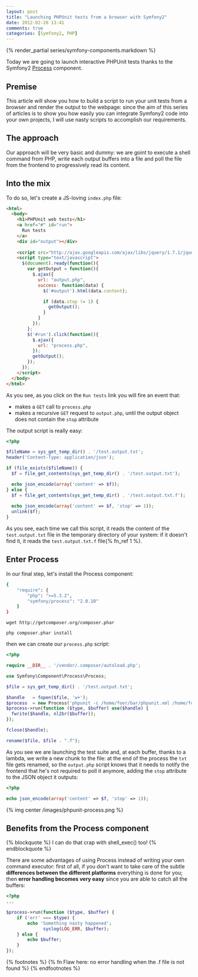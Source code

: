 ```yaml
---
layout: post
title: "Launching PHPUnit tests from a browser with Symfony2"
date: 2012-02-20 13:41
comments: true
categories: [Symfony2, PHP]
---
```


{% render_partial series/symfony-components.markdown %}

Today we are going to launch interactive PHPUnit tests thanks to the
Symfony2 [Process](https://github.com/symfony/Process) component.
<!-- more -->

## Premise

This article will show you how to build a script to run your unit tests
from a browser and render the output to the webpage: since the aim
of this series of articles is to show you how easily you can integrate
Symfony2 code into your own projects, I will use nasty scripts to
accomplish our requirements.

## The approach

Our approach will be very basic and dummy: we are goint to execute a shell
command from PHP, write each output buffers into a file and poll the file
from the frontend to progressively read its content.

## Into the mix

To do so, let's create a JS-loving `index.php` file:

``` html The entry point of out application
<html>
  <body>
    <h1>PHPUnit web tests</h1>
    <a href="#" id="run">
      Run tests
    </a>
    <div id="output"></div>
    
    <script src="http://ajax.googleapis.com/ajax/libs/jquery/1.7.1/jquery.min.js" ></script>
    <script type="text/javascript">
      $(document).ready(function(){
        var getOutput = function(){
          $.ajax({
            url: "output.php",
            success: function(data) {
              $('#output').html(data.content);

              if (data.stop != 1) {
                getOutput();
              }
            }
          });
        };
        $('#run').click(function(){
          $.ajax({
            url: "process.php",
          });
          getOutput();
        });
      });
    </script>
  </body>
</html>
```

As you see, as you click on the `Run tests` link you will fire an event that:

* makes a `GET` call to `process.php`
* makes a recursive `GET` request to `output.php`, until the output object 
does not contain the `stop` attribute

The output script is really easy:

``` php
<?php

$fileName = sys_get_temp_dir() . '/test.output.txt';
header('Content-Type: application/json');

if (file_exists($fileName)) {
  $f = file_get_contents(sys_get_temp_dir() . '/test.output.txt');

  echo json_encode(array('content' => $f));  
} else {
  $f = file_get_contents(sys_get_temp_dir() . '/test.output.txt.f');
  
  echo json_encode(array('content' => $f, 'stop' => 1));
  unlink($f);
}
```

As you see, each time we call this script, it reads the content of the `test.output.txt`
file in the temporary directory of your system: if it doesn't find it, it reads the
`test.output.txt.f` file{% fn_ref 1 %}.

## Enter Process

In our final step, let's install the Process component:

``` bash composer.json
{
    "require": {
        "php": ">=5.3.2",
        "symfony/process": "2.0.10"
    }
}

```

``` 
wget http://getcomposer.org/composer.phar

php composer.phar install
```

then we can create our `process.php` script:

``` php
<?php

require __DIR__ . '/vendor/.composer/autoload.php';

use Symfony\Component\Process\Process;

$file = sys_get_temp_dir() . '/test.output.txt';

$handle   = fopen($file, 'w+');
$process  = new Process('phpunit -c /home/foor/bar/phpunit.xml /home/foo/bar');
$process->run(function ($type, $buffer) use($handle) {
  fwrite($handle, nl2br($buffer));
});

fclose($handle); 

rename($file, $file . ".f");
```

As you see we are launching the test suite and, at each buffer, thanks to a
lambda, we write a new chunk to the file: at the end of the process the
`txt` file gets renamed, so the `output.php` script knows that it needs to
notify the frontend that he's not required to poll it anymore, adding 
the `stop` attribute to the JSON object it outputs:

``` php fragment of output.php
<?php

echo json_encode(array('content' => $f, 'stop' => 1));
```

{% img center /images/phpunit-process.png %}

## Benefits from the Process component

{% blockquote %}
  I can do that crap with shell_exec() too!
{% endblockquote %}

There are some advantages of using Process instead of writing your own command
executor: first of all, if you don't want to take care of the subtle **differences
between the different platforms** everything is done for you;
then **error handling becomes very easy** since you are able to catch all the buffers:

``` php
<?php
...

$process->run(function ($type, $buffer) {
    if ('err' === $type) {
        echo 'Something nasty happened';
			  syslog(LOG_ERR, $buffer);
    } else {
        echo $buffer;
    }
});
```

{% footnotes %}
  {% fn Flaw here: no error handling when the .f file is not found %}
{% endfootnotes %}
